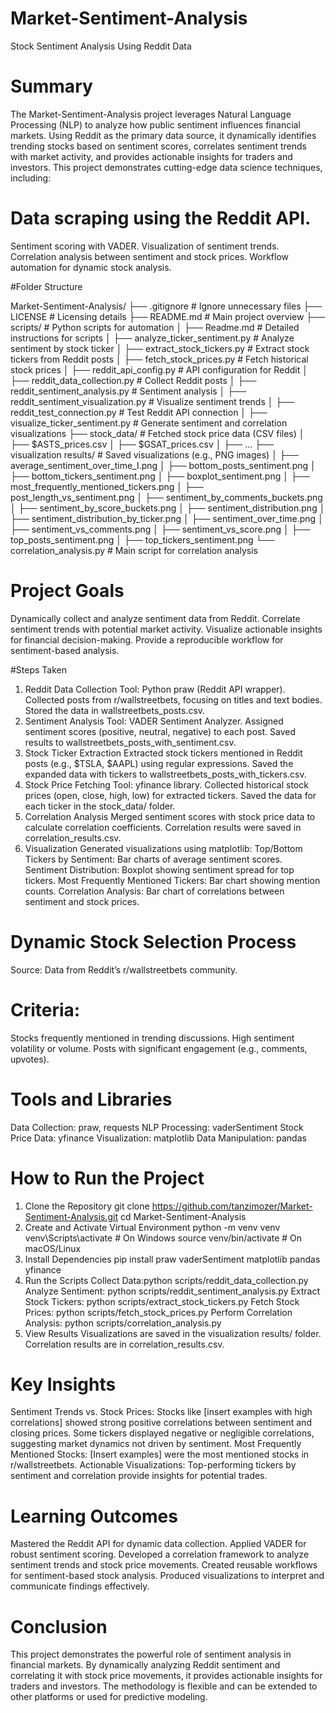 # Market-Sentiment-Analysis
Stock Sentiment Analysis Using Reddit Data

# Summary
The Market-Sentiment-Analysis project leverages Natural Language Processing (NLP) to analyze how public sentiment influences financial markets. Using Reddit as the primary data source, it dynamically identifies trending stocks based on sentiment scores, correlates sentiment trends with market activity, and provides actionable insights for traders and investors. This project demonstrates cutting-edge data science techniques, including:

# Data scraping using the Reddit API.
Sentiment scoring with VADER.
Visualization of sentiment trends.
Correlation analysis between sentiment and stock prices.
Workflow automation for dynamic stock analysis.


#Folder Structure

Market-Sentiment-Analysis/
├── .gitignore                     # Ignore unnecessary files
├── LICENSE                        # Licensing details
├── README.md                      # Main project overview
├── scripts/                       # Python scripts for automation
│   ├── Readme.md                  # Detailed instructions for scripts
│   ├── analyze_ticker_sentiment.py # Analyze sentiment by stock ticker
│   ├── extract_stock_tickers.py   # Extract stock tickers from Reddit posts
│   ├── fetch_stock_prices.py      # Fetch historical stock prices
│   ├── reddit_api_config.py       # API configuration for Reddit
│   ├── reddit_data_collection.py  # Collect Reddit posts
│   ├── reddit_sentiment_analysis.py # Sentiment analysis
│   ├── reddit_sentiment_visualization.py # Visualize sentiment trends
│   ├── reddit_test_connection.py  # Test Reddit API connection
│   ├── visualize_ticker_sentiment.py # Generate sentiment and correlation visualizations
├── stock_data/                    # Fetched stock price data (CSV files)
│   ├── $ASTS_prices.csv
│   ├── $GSAT_prices.csv
│   ├── ...
├── visualization results/         # Saved visualizations (e.g., PNG images)
│   ├── average_sentiment_over_time_I.png
│   ├── bottom_posts_sentiment.png
│   ├── bottom_tickers_sentiment.png
│   ├── boxplot_sentiment.png
│   ├── most_frequently_mentioned_tickers.png
│   ├── post_length_vs_sentiment.png
│   ├── sentiment_by_comments_buckets.png
│   ├── sentiment_by_score_buckets.png
│   ├── sentiment_distribution.png
│   ├── sentiment_distribution_by_ticker.png
│   ├── sentiment_over_time.png
│   ├── sentiment_vs_comments.png
│   ├── sentiment_vs_score.png
│   ├── top_posts_sentiment.png
│   ├── top_tickers_sentiment.png
└── correlation_analysis.py        # Main script for correlation analysis


# Project Goals
Dynamically collect and analyze sentiment data from Reddit.
Correlate sentiment trends with potential market activity.
Visualize actionable insights for financial decision-making.
Provide a reproducible workflow for sentiment-based analysis.


#Steps Taken
1. Reddit Data Collection
Tool: Python praw (Reddit API wrapper).
Collected posts from r/wallstreetbets, focusing on titles and text bodies.
Stored the data in wallstreetbets_posts.csv.
2. Sentiment Analysis
Tool: VADER Sentiment Analyzer.
Assigned sentiment scores (positive, neutral, negative) to each post.
Saved results to wallstreetbets_posts_with_sentiment.csv.
3. Stock Ticker Extraction
Extracted stock tickers mentioned in Reddit posts (e.g., $TSLA, $AAPL) using regular expressions.
Saved the expanded data with tickers to wallstreetbets_posts_with_tickers.csv.
4. Stock Price Fetching
Tool: yfinance library.
Collected historical stock prices (open, close, high, low) for extracted tickers.
Saved the data for each ticker in the stock_data/ folder.
5. Correlation Analysis
Merged sentiment scores with stock price data to calculate correlation coefficients.
Correlation results were saved in correlation_results.csv.
6. Visualization
Generated visualizations using matplotlib:
Top/Bottom Tickers by Sentiment: Bar charts of average sentiment scores.
Sentiment Distribution: Boxplot showing sentiment spread for top tickers.
Most Frequently Mentioned Tickers: Bar chart showing mention counts.
Correlation Analysis: Bar chart of correlations between sentiment and stock prices.


# Dynamic Stock Selection Process
Source: Data from Reddit’s r/wallstreetbets community.


# Criteria:
Stocks frequently mentioned in trending discussions.
High sentiment volatility or volume.
Posts with significant engagement (e.g., comments, upvotes).


# Tools and Libraries
Data Collection: praw, requests
NLP Processing: vaderSentiment
Stock Price Data: yfinance
Visualization: matplotlib
Data Manipulation: pandas


# How to Run the Project
1. Clone the Repository
git clone https://github.com/tanzimozer/Market-Sentiment-Analysis.git
cd Market-Sentiment-Analysis
2. Create and Activate Virtual Environment
python -m venv venv
venv\Scripts\activate  # On Windows
source venv/bin/activate  # On macOS/Linux
3. Install Dependencies
pip install praw vaderSentiment matplotlib pandas yfinance
4. Run the Scripts
Collect Data:python scripts/reddit_data_collection.py
Analyze Sentiment: python scripts/reddit_sentiment_analysis.py
Extract Stock Tickers:
python scripts/extract_stock_tickers.py
Fetch Stock Prices: python scripts/fetch_stock_prices.py
Perform Correlation Analysis: python scripts/correlation_analysis.py
5. View Results
Visualizations are saved in the visualization results/ folder.
Correlation results are in correlation_results.csv.


# Key Insights
Sentiment Trends vs. Stock Prices:
Stocks like [insert examples with high correlations] showed strong positive correlations between sentiment and closing prices.
Some tickers displayed negative or negligible correlations, suggesting market dynamics not driven by sentiment.
Most Frequently Mentioned Stocks:
[Insert examples] were the most mentioned stocks in r/wallstreetbets.
Actionable Visualizations:
Top-performing tickers by sentiment and correlation provide insights for potential trades.


# Learning Outcomes
Mastered the Reddit API for dynamic data collection.
Applied VADER for robust sentiment scoring.
Developed a correlation framework to analyze sentiment trends and stock price movements.
Created reusable workflows for sentiment-based stock analysis.
Produced visualizations to interpret and communicate findings effectively.


# Conclusion
This project demonstrates the powerful role of sentiment analysis in financial markets. By dynamically analyzing Reddit sentiment and correlating it with stock price movements, it provides actionable insights for traders and investors. The methodology is flexible and can be extended to other platforms or used for predictive modeling.
